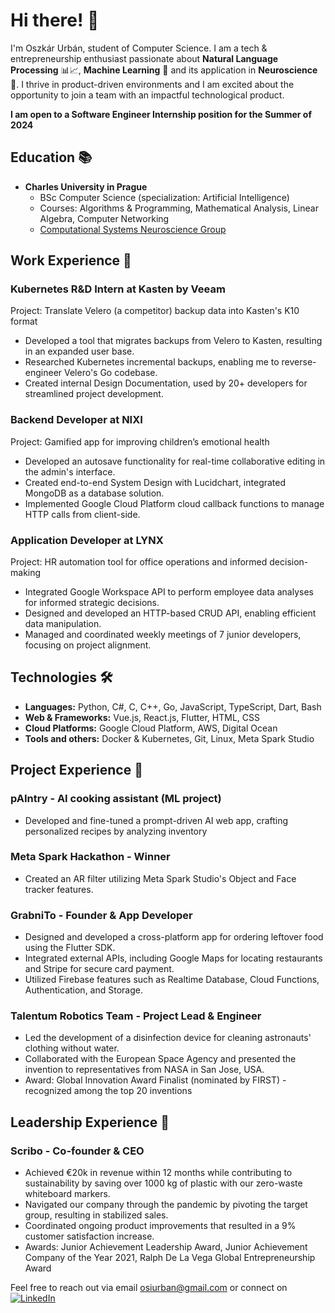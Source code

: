 # Hi there! 👋

I'm Oszkár Urbán, student of Computer Science. I am a tech & entrepreneurship enthusiast passionate about **Natural Language Processing** 📊:chart_with_upwards_trend:, **Machine Learning** 🤖 and its application in **Neuroscience** 🧠. I thrive in product-driven environments and I am excited about the opportunity to join a team with an impactful technological product. 

**I am open to a Software Engineer Internship position for the Summer of 2024**



## Education 📚

- **Charles University in Prague**
  - BSc Computer Science (specialization: Artificial Intelligence)
  - Courses: Algorithms & Programming, Mathematical Analysis, Linear Algebra, Computer Networking
  - [Computational Systems Neuroscience Group](https://csng.mff.cuni.cz/)

## Work Experience 💼

### Kubernetes R&D Intern at Kasten by Veeam
Project: Translate Velero (a competitor) backup data into Kasten's K10 format
- Developed a tool that migrates backups from Velero to Kasten, resulting in an expanded user base.
- Researched Kubernetes incremental backups, enabling me to reverse-engineer Velero's Go codebase.
- Created internal Design Documentation, used by 20+ developers for streamlined project development.


### Backend Developer at NIXI
Project: Gamified app for improving children’s emotional health
- Developed an autosave functionality for real-time collaborative editing in the admin's interface.
- Created end-to-end System Design with Lucidchart, integrated MongoDB as a database solution.
- Implemented Google Cloud Platform cloud callback functions to manage HTTP calls from client-side.


### Application Developer at LYNX
Project: HR automation tool for office operations and informed decision-making
- Integrated Google Workspace API to perform employee data analyses for informed strategic decisions.
- Designed and developed an HTTP-based CRUD API, enabling efficient data manipulation.
- Managed and coordinated weekly meetings of 7 junior developers, focusing on project alignment.

## Technologies 🛠️

- **Languages:** Python, C#, C, C++, Go, JavaScript, TypeScript, Dart, Bash
- **Web & Frameworks:** Vue.js, React.js, Flutter, HTML, CSS
- **Cloud Platforms:** Google Cloud Platform, AWS, Digital Ocean
- **Tools and others:** Docker & Kubernetes, Git, Linux, Meta Spark Studio

## Project Experience 🚀

### pAIntry - AI cooking assistant (ML project)
- Developed and fine-tuned a prompt-driven AI web app, crafting personalized recipes by analyzing inventory

### Meta Spark Hackathon - Winner
- Created an AR filter utilizing Meta Spark Studio's Object and Face tracker features.

### GrabniTo - Founder & App Developer
- Designed and developed a cross-platform app for ordering leftover food using the Flutter SDK.
- Integrated external APIs, including Google Maps for locating restaurants and Stripe for secure card payment.
- Utilized Firebase features such as Realtime Database, Cloud Functions, Authentication, and Storage.


### Talentum Robotics Team - Project Lead & Engineer
- Led the development of a disinfection device for cleaning astronauts' clothing without water.
- Collaborated with the European Space Agency and presented the invention to representatives from NASA in San Jose, USA.
- Award: Global Innovation Award Finalist (nominated by FIRST) - recognized among the top 20 inventions
  
## Leadership Experience 🚀

### Scribo - Co-founder & CEO
- Achieved €20k in revenue within 12 months while contributing to sustainability by saving over 1000 kg of plastic with  our zero-waste whiteboard markers.
- Navigated our company through the pandemic by pivoting the target group, resulting in stabilized sales.
- Coordinated ongoing product improvements that resulted in a 9% customer satisfaction increase.
- Awards: Junior Achievement Leadership Award, Junior Achievement Company of the Year 2021, Ralph De La Vega Global Entrepreneurship Award

Feel free to reach out via email [osiurban@gmail.com](mailto:osiurban@gmail.com) or connect on <a href="https://www.linkedin.com/in/oszkarurban/" target="_blank"><img src="https://img.shields.io/badge/LinkedIn-%230077B5.svg?&style=flat-square&logo=linkedin&logoColor=white" alt="LinkedIn"></a>


<!--
<img src="https://myreadme.vercel.app/api/embed/OszkarU?panels=userstatistics,toprepositories,toplanguages,commitgraph" alt="reimaginedreadme" />


**OszkarU/OszkarU** is a ✨ _special_ ✨ repository because its `README.md` (this file) appears on your GitHub profile.

Here are some ideas to get you started:

- 🔭 I’m currently working on ...
- 🌱 I’m currently learning ...
- 👯 I’m looking to collaborate on ...
- 🤔 I’m looking for help with ...
- 💬 Ask me about ...
- 📫 How to reach me: ...
- 😄 Pronouns: ...
- ⚡ Fun fact: ...
-->
